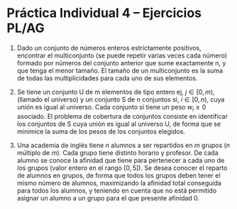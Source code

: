 # Práctica Individual 4 – Ejercicios PL/AG

1. Dado un conjunto de números enteros estrictamente positivos, encontrar el
multiconjunto (se puede repetir varias veces cada número) formado por números del
conjunto anterior que sume exactamente n, y que tenga el menor tamaño. El tamaño
de un multiconjunto es la suma de todas las multiplicidades para cada uno de sus
elementos.

2. Se tiene un conjunto U de m elementos de tipo entero ej, $j \in [0,m)$, (llamado el
universo) y un conjunto S de n conjuntos si, $i ∈ [0,n)$, cuya unión es igual al universo.
Cada conjunto si tiene un peso $w_i \ge 0$ asociado. El problema de cobertura de conjuntos
consiste en identificar los conjuntos de S cuya unión es igual al universo U, de forma
que se minimice la suma de los pesos de los conjuntos elegidos.

3. Una academia de inglés tiene _n_ alumnos a ser repartidos en _m_ grupos (_n_ múltiplo de
_m_). Cada grupo tiene distinto horario y profesor. De cada alumno se conoce la
afinidad que tiene para pertenecer a cada uno de los grupos (valor entero en el rango
$[0,5]$). Se desea conocer el reparto de alumnos en grupos, de forma que todos los
grupos deben tener el mismo número de alumnos, maximizando la afinidad total
conseguida para todos los alumnos, y teniendo en cuenta que no está permitido asignar
un alumno a un grupo para el que presente afinidad 0.